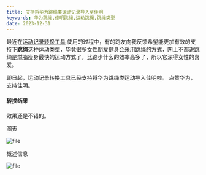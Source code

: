 ```yaml
---
title: 支持将华为跳绳类运动记录导入至佳明
keywords: 华为跳绳,佳明跳绳,运动跳绳,跳绳类型
date: 2023-12-31
---
```

最近在[运动记录转换工具](https://www.fitconverter.com) 使用的过程中，有的跑友向我反馈希望能更加有效的支持下**跳绳**这种运动类型，毕竟很多女性朋友健身会采用跳绳的方式，网上不都说跳绳是燃脂瘦身最快的运动方式了，比跑步什么的效率高多了，所以它深得女性的喜爱。

即日起，运动记录转换工具已经支持将华为跳绳类运动导入佳明啦。
点赞华为，支持佳明。

#### 转换结果
效果还是不错的。

图表

![file](https://wp-img.daozhao.com/2023/12/20231231000006334.png)

概述信息

![file](https://wp-img.daozhao.com/2023/12/20231231012259799.png)

